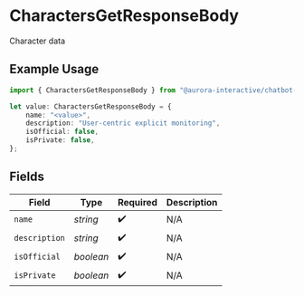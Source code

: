 # CharactersGetResponseBody

Character data

## Example Usage

```typescript
import { CharactersGetResponseBody } from "@aurora-interactive/chatbot-api-sdk/models/operations";

let value: CharactersGetResponseBody = {
    name: "<value>",
    description: "User-centric explicit monitoring",
    isOfficial: false,
    isPrivate: false,
};
```

## Fields

| Field              | Type               | Required           | Description        |
| ------------------ | ------------------ | ------------------ | ------------------ |
| `name`             | *string*           | :heavy_check_mark: | N/A                |
| `description`      | *string*           | :heavy_check_mark: | N/A                |
| `isOfficial`       | *boolean*          | :heavy_check_mark: | N/A                |
| `isPrivate`        | *boolean*          | :heavy_check_mark: | N/A                |